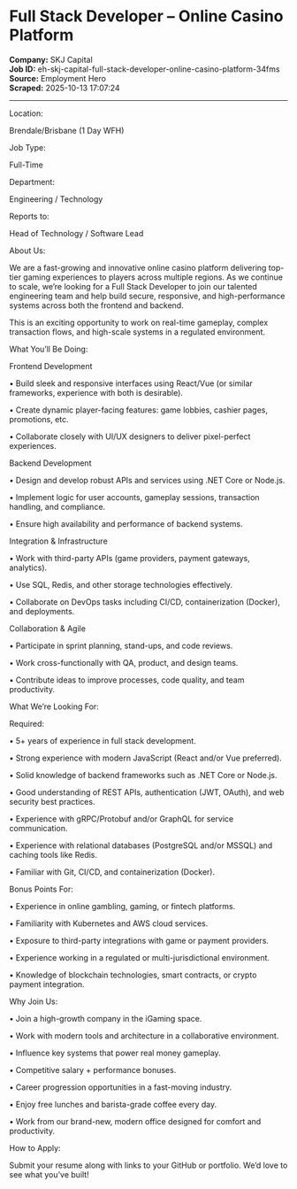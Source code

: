 # Full Stack Developer – Online Casino Platform

**Company:** SKJ Capital  
**Job ID:** eh-skj-capital-full-stack-developer-online-casino-platform-34fms  
**Source:** Employment Hero  
**Scraped:** 2025-10-13 17:07:24

---

Location:

Brendale/Brisbane (1 Day WFH)

Job Type:

Full-Time

Department:

Engineering / Technology

Reports to:

Head of Technology / Software Lead

About Us:

We are a fast-growing and innovative online casino platform delivering top-tier gaming experiences to players across multiple regions. As we continue to scale, we’re looking for a Full Stack Developer to join our talented engineering team and help build secure, responsive, and high-performance systems across both the frontend and backend.

This is an exciting opportunity to work on real-time gameplay, complex transaction flows, and high-scale systems in a regulated environment.

What You’ll Be Doing:

Frontend Development

•	Build sleek and responsive interfaces using React/Vue (or similar frameworks, experience with both is desirable).

•	Create dynamic player-facing features: game lobbies, cashier pages, promotions, etc.

•	Collaborate closely with UI/UX designers to deliver pixel-perfect experiences.

Backend Development

•	Design and develop robust APIs and services using .NET Core or Node.js.

•	Implement logic for user accounts, gameplay sessions, transaction handling, and compliance.

•	Ensure high availability and performance of backend systems.

Integration & Infrastructure

•	Work with third-party APIs (game providers, payment gateways, analytics).

•	Use SQL, Redis, and other storage technologies effectively.

•	Collaborate on DevOps tasks including CI/CD, containerization (Docker), and deployments.

Collaboration & Agile

•	Participate in sprint planning, stand-ups, and code reviews.

•	Work cross-functionally with QA, product, and design teams.

•	Contribute ideas to improve processes, code quality, and team productivity.

What We’re Looking For:

Required:

•	5+ years of experience in full stack development.

•	Strong experience with modern JavaScript (React and/or Vue preferred).

•	Solid knowledge of backend frameworks such as .NET Core or Node.js.

•	Good understanding of REST APIs, authentication (JWT, OAuth), and web security best practices.

•	Experience with gRPC/Protobuf and/or GraphQL for service communication.

•	Experience with relational databases (PostgreSQL and/or MSSQL) and caching tools like Redis.

•	Familiar with Git, CI/CD, and containerization (Docker).

Bonus Points For:

•	Experience in online gambling, gaming, or fintech platforms.

•	Familiarity with Kubernetes and AWS cloud services.

•	Exposure to third-party integrations with game or payment providers.

•	Experience working in a regulated or multi-jurisdictional environment.

•	Knowledge of blockchain technologies, smart contracts, or crypto payment integration.

Why Join Us:

•	Join a high-growth company in the iGaming space.

•	Work with modern tools and architecture in a collaborative environment.

•	Influence key systems that power real money gameplay.

•	Competitive salary + performance bonuses.

•	Career progression opportunities in a fast-moving industry.

•	Enjoy free lunches and barista-grade coffee every day.

•	Work from our brand-new, modern office designed for comfort and productivity.

How to Apply:

Submit your resume along with links to your GitHub or portfolio. We’d love to see what you’ve built!
